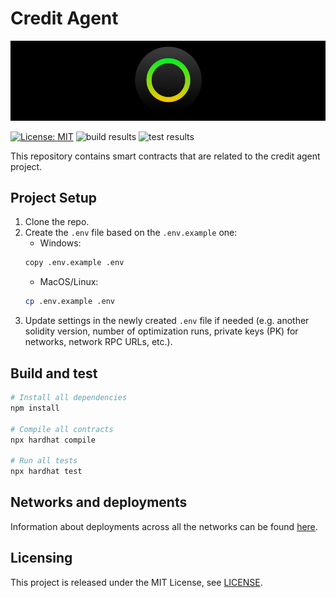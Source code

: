 # Credit Agent

<p align="center">
  <img src="./docs/media/brlc-cover.png">
</p>

[![License: MIT](https://img.shields.io/badge/License-MIT-yellow.svg)](https://opensource.org/licenses/MIT)
![build results](https://github.com/cloudwalk/brlc-pix-credit-agent/actions/workflows/build.yml/badge.svg?branch=main)
![test results](https://github.com/cloudwalk/brlc-pix-credit-agent/actions/workflows/test.yml/badge.svg?branch=main)

This repository contains smart contracts that are related to the credit agent project.</br>

## Project Setup
1. Clone the repo.
2. Create the `.env` file based on the `.env.example` one:
    * Windows:
    ```sh
    copy .env.example .env
    ```
    * MacOS/Linux:
    ```sh
    cp .env.example .env
    ```
3. Update settings in the newly created `.env` file if needed (e.g. another solidity version, number of optimization runs, private keys (PK) for networks, network RPC URLs, etc.).

## Build and test

```sh
# Install all dependencies
npm install

# Compile all contracts
npx hardhat compile

# Run all tests
npx hardhat test
```

## Networks and deployments

Information about deployments across all the networks can be found [here](./docs/deployed-contracts.json).

## Licensing

This project is released under the MIT License, see [LICENSE](./LICENSE).
